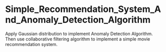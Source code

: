 # Simple_Recommendation_System_And_Anomaly_Detection_Algorithm
Apply Gaussian distribution to implement Anomaly Detection Algorithm. Then use collaborative filtering algorithm to implement a simple movie recommendation system.
